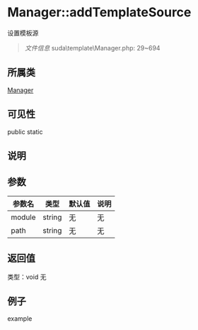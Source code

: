 # Manager::addTemplateSource
设置模板源
> *文件信息* suda\template\Manager.php: 29~694
## 所属类 

[Manager](../Manager.md)

## 可见性

  public  static
## 说明



## 参数

| 参数名 | 类型 | 默认值 | 说明 |
|--------|-----|-------|-------|
| module |  string | 无 | 无 |
| path |  string | 无 | 无 |

## 返回值
类型：void
无

## 例子

example